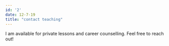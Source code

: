 ```yaml
---
id: '2'
date: 12-7-19
title: "contact teaching"
---
```

I am available for private lessons and career counselling. Feel free to reach out!